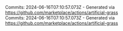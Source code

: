 Commits: 2024-06-16T07:10:57.073Z - Generated via https://github.com/marketplace/actions/artificial-grass
<br>
Commits: 2024-06-16T07:10:57.073Z - Generated via https://github.com/marketplace/actions/artificial-grass
<br>
